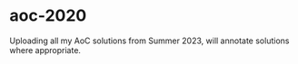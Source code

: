 # aoc-2020

Uploading all my AoC solutions from Summer 2023, will annotate solutions where appropriate.
